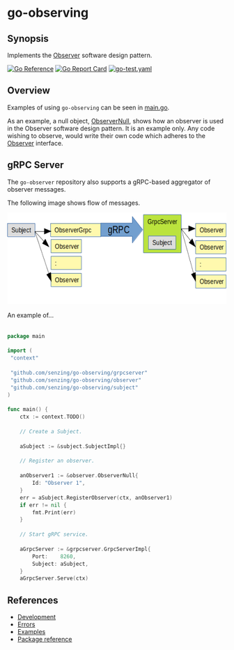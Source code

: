 # go-observing

## Synopsis

Implements the
[Observer](https://en.wikipedia.org/wiki/Observer_pattern)
software design pattern.

[![Go Reference](https://pkg.go.dev/badge/github.com/senzing/go-observing.svg)](https://pkg.go.dev/github.com/senzing/go-observing)
[![Go Report Card](https://goreportcard.com/badge/github.com/senzing/go-observing)](https://goreportcard.com/report/github.com/senzing/go-observing)
[![go-test.yaml](https://github.com/Senzing/go-observing/actions/workflows/go-test.yaml/badge.svg)](https://github.com/Senzing/go-observing/actions/workflows/go-test.yaml)

## Overview

Examples of using `go-observing` can be seen in
[main.go](main.go).

As an example, a null object,
[ObserverNull](observer/observer_null.go),
shows how an observer is used in the Observer software design pattern.
It is an example only.
Any code wishing to observe, would write their own code
which adheres to the
[Observer](observer/main.go)
interface.

## gRPC Server

The `go-observer` repository also supports a gRPC-based aggregator of observer messages.

The following image shows flow of messages.

![Image of architecture](docs/img/repeater.png)

An example of...

```go

package main

import (
 "context"

 "github.com/senzing/go-observing/grpcserver"
 "github.com/senzing/go-observing/observer"
 "github.com/senzing/go-observing/subject"
)

func main() {
    ctx := context.TODO()

    // Create a Subject.

    aSubject := &subject.SubjectImpl{}

    // Register an observer.

    anObserver1 := &observer.ObserverNull{
        Id: "Observer 1",
    }
    err = aSubject.RegisterObserver(ctx, anObserver1)
    if err != nil {
        fmt.Print(err)
    }

    // Start gRPC service.

    aGrpcServer := &grpcserver.GrpcServerImpl{
        Port:    8260,
        Subject: aSubject,
    }
    aGrpcServer.Serve(ctx)
```

## References

- [Development](docs/development.md)
- [Errors](docs/errors.md)
- [Examples](docs/examples.md)
- [Package reference](https://pkg.go.dev/github.com/senzing/go-observing)
